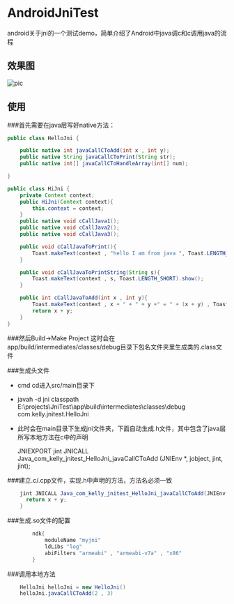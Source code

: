 # AndroidJniTest

android关于jni的一个测试demo，简单介绍了Android中java调c和c调用java的流程

## 效果图

![pic](https://github.com/LineChen/FlikerProgressBar/blob/master/screenshot/screenshot.gif)

## 使用

###首先需要在java层写好native方法：
```java
public class HelloJni {

    public native int javaCallCToAdd(int x , int y);
    public native String javaCallCToPrint(String str);
    public native int[] javaCallCToHandleArray(int[] num);

}
```

```java
public class HiJni {
    private Context context;
    public HiJni(Context context){
        this.context = context;
    }
    public native void cCallJava1();
    public native void cCallJava2();
    public native void cCallJava3();

    public void cCallJavaToPrint(){
        Toast.makeText(context , "hello I am from java ", Toast.LENGTH_SHORT).show();
    }

    public void cCallJavaToPrintString(String s){
        Toast.makeText(context , s, Toast.LENGTH_SHORT).show();
    }

    public int cCallJavaToAdd(int x , int y){
        Toast.makeText(context , x + " + " + y +" = " + (x + y) , Toast.LENGTH_SHORT).show();
        return x + y;
    }
}
```
###然后Build->Make Project
这时会在app/build/intermediates/classes/debug目录下包名文件夹里生成类的.class文件

###生成头文件
 - cmd cd进入src/main目录下
 - javah -d jni classpath  E:\projects\JniTest\app\build\intermediates\classes\debug com.kelly.jnitest.HelloJni
 - 此时会在main目录下生成jni文件夹，下面自动生成.h文件，其中包含了java层所写本地方法在c中的声明
 
    JNIEXPORT jint JNICALL Java_com_kelly_jnitest_HelloJni_javaCallCToAdd
    (JNIEnv *, jobject, jint, jint);
    
 
###建立.c/.cpp文件，实现.h中声明的方法，方法名必须一致
```java
    jint JNICALL Java_com_kelly_jnitest_HelloJni_javaCallCToAdd(JNIEnv * env , jobject obj, jint x, jint y){
      return x + y;
    }
```
 
###生成.so文件的配置 
```java
        ndk{
            moduleName "myjni"
            ldLibs "log"
            abiFilters "armeabi" , "armeabi-v7a" , "x86"
        }
```

###调用本地方法
```java
    HelloJni helloJni = new HelloJni()
    helloJni.javaCallCToAdd(2 , 3)
```



